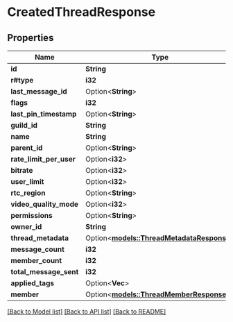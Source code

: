 # CreatedThreadResponse

## Properties

Name | Type | Description | Notes
------------ | ------------- | ------------- | -------------
**id** | **String** |  | 
**r#type** | **i32** |  | 
**last_message_id** | Option<**String**> |  | [optional]
**flags** | **i32** |  | 
**last_pin_timestamp** | Option<**String**> |  | [optional]
**guild_id** | **String** |  | 
**name** | **String** |  | 
**parent_id** | Option<**String**> |  | [optional]
**rate_limit_per_user** | Option<**i32**> |  | [optional]
**bitrate** | Option<**i32**> |  | [optional]
**user_limit** | Option<**i32**> |  | [optional]
**rtc_region** | Option<**String**> |  | [optional]
**video_quality_mode** | Option<**i32**> |  | [optional]
**permissions** | Option<**String**> |  | [optional]
**owner_id** | **String** |  | 
**thread_metadata** | Option<[**models::ThreadMetadataResponse**](ThreadMetadataResponse.md)> |  | [optional]
**message_count** | **i32** |  | 
**member_count** | **i32** |  | 
**total_message_sent** | **i32** |  | 
**applied_tags** | Option<**Vec<String>**> |  | [optional]
**member** | Option<[**models::ThreadMemberResponse**](ThreadMemberResponse.md)> |  | [optional]

[[Back to Model list]](../README.md#documentation-for-models) [[Back to API list]](../README.md#documentation-for-api-endpoints) [[Back to README]](../README.md)


